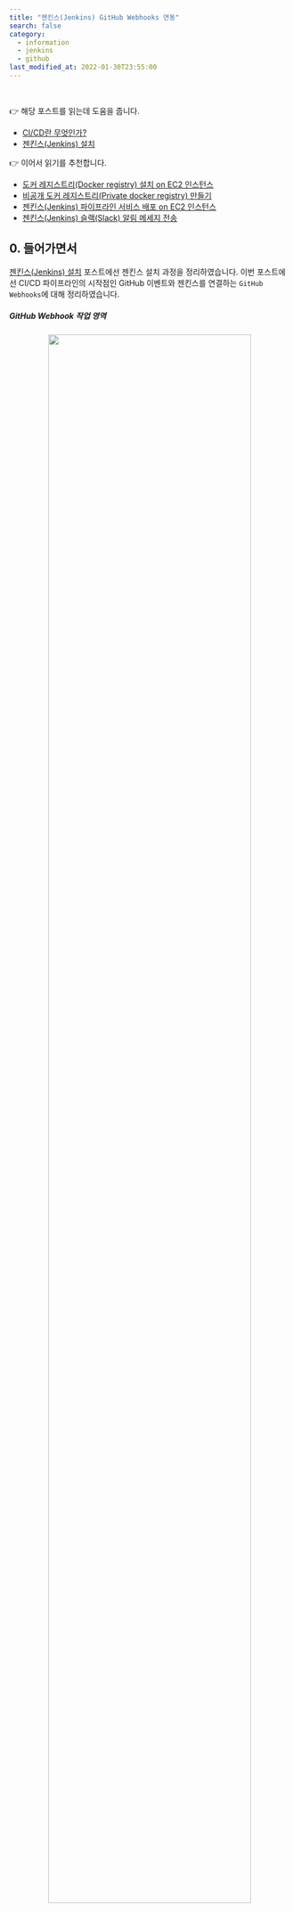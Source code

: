 ```yaml
---
title: "젠킨스(Jenkins) GitHub Webhooks 연동" 
search: false
category:
  - information
  - jenkins
  - github
last_modified_at: 2022-01-30T23:55:00
---
```


<br>

👉 해당 포스트를 읽는데 도움을 줍니다.
- [CI/CD란 무엇인가?][what-is-ci-cd-link]
- [젠킨스(Jenkins) 설치][jenkins-install-link]

👉 이어서 읽기를 추천합니다.
- [도커 레지스트리(Docker registry) 설치 on EC2 인스턴스][install-docker-registry-on-ec2-link]
- [비공개 도커 레지스트리(Private docker registry) 만들기][make-private-docker-registry-on-ec2-link]
- [젠킨스(Jenkins) 파이프라인 서비스 배포 on EC2 인스턴스][jenkins-deploy-ec2-using-docker-link]
- [젠킨스(Jenkins) 슬랙(Slack) 알림 메세지 전송][jenkins-slack-notification-link]

## 0. 들어가면서

[젠킨스(Jenkins) 설치][jenkins-install-link] 포스트에선 젠킨스 설치 과정을 정리하였습니다. 
이번 포스트에선 CI/CD 파이프라인의 시작점인 GitHub 이벤트와 젠킨스를 연결하는 `GitHub Webhooks`에 대해 정리하였습니다. 

##### GitHub Webhook 작업 영역 

<p align="center"><img src="/images/jenkins-github-webhook-1.JPG" width="85%" class="image__border"></p>

## 1. GitHub 액세스 토큰(access token) 생성

Github에 로그인하면 오른쪽 상단에 사용자 프로필 이미지가 보입니다. 
프로필 사진을 누르면 나타나는 `Settings`를 눌러 액세스 토큰을 만드는 화면까지 이동합니다. 

##### 토큰 생성 화면 이동 경로
- 다음과 같은 경로를 통해 토큰 생성 화면으로 이동합니다.
- `Settings > Developer settings > Personal access tokens`
- 화면에 보이는 `Generate new token` 버튼을 누릅니다.

<p align="center"><img src="/images/jenkins-github-webhook-2.JPG" width="100%" class="image__border"></p>

##### 토큰 생성 화면
- 만료 시간은 무제한으로 설정하였습니다.
- 해당 토큰으로 접근할 수 있는 스코프(scope)를 지정합니다. 
    - `repo`, `admin:repo_hook` 스코프를 선택합니다.

<p align="center"><img src="/images/jenkins-github-webhook-3.JPG" width="75%" class="image__border"></p>

##### 토큰 생성 완료
- 토큰이 생성되면 아래와 같은 화면을 볼 수 있습니다.
- **토큰을 잃어버리지 않도록 다른 곳에 저장합니다.**
- 해당 화면을 벗어나면 토큰을 찾을 방법이 없으므로 다시 생성해야 합니다. 

<p align="center"><img src="/images/jenkins-github-webhook-4.JPG" width="100%" class="image__border"></p>

## 2. GitHub 개인 레포지토리 webhook 설정

GitHub 웹훅(webhook)을 이용하면 특정 이벤트를 감지하여 CI/CD 파이프라인 시작점으로 연결할 수 있습니다. 
공개 레포지토리는 별도 액세스 토큰 없이 쉽게 연결이 되므로 이번 포스트에선 개인 레포지토리를 연결하였습니다.

##### 웹훅 추가 화면 이동
- 개인 레포지토리에 `Settings`을 선택하여 웹훅 등록 화면으로 이동합니다.
- `Settings > Webhooks`
- `Add webhook` 버튼을 클릭합니다.

<p align="center"><img src="/images/jenkins-github-webhook-5.JPG" width="100%" class="image__border"></p>

##### 웹훅 추가
- Payload URL - 젠킨스 서버 주소에 `/github-webhook/` 경로를 추가하여 입력합니다.
    - `http://locahost:8080`를 입력하시면 정상적으로 동작하지 않습니다.
    - `http://public-ip:8080` 같이 공개 IP를 사용하는 경우에도 정상적으로 동작하지 않습니다.
    - `ngrok` 어플리케이션을 통해 외부에서 접근할 수 있는 도메인을 사용합니다.
- Content type - `application/json` 타입을 사용합니다.
- `Add webhook` 버튼을 누릅니다.

<p align="center"><img src="/images/jenkins-github-webhook-6.JPG" width="75%"></p>

## 3. Credentials 만들기

많은 포스트들을 보면 GitHub API Usage 등록, JDK 설정, Maven 설정 등을 수행하는데, 
확인해보니 `Credentials` 등록만으로도 GitHub 웹훅 연동이 가능합니다. 
버전의 차이일 수 있으니 다른 포스트들을 참고하셔도 좋습니다. 
이제 `Credentials` 등록을 시작해보겠습니다. 

##### Manage Credentials 화면 이동
- 젠킨스 대시보드 메인에서 `Manage Jenkins` 버튼을 눌러 `Credentials` 등록 화면으로 이동합니다. 
- `Manage Jenkins > Manage Credentials`

<p align="center"><img src="/images/jenkins-github-webhook-7.JPG" width="100%" class="image__border"></p>

##### Credentials 등록 화면 이동
- (global) 링크를 눌러 `Credentials` 등록 화면으로 이동합니다.
- Credentials 등록 화면에서 `Add Credentials` 버튼을 누릅니다.

<p align="center"><img src="/images/jenkins-github-webhook-8.JPG" width="100%" class="image__border"></p>

<p align="center"><img src="/images/jenkins-github-webhook-9.JPG" width="100%" class="image__border"></p>

##### Credentials 등록
- 2021년 8월 13일부터 비밀번호를 사용한 인증은 불가능하므로 액세스 토큰을 사용합니다.
- 이전 단계에서 만든 액세스 토큰을 사용합니다.
- 패스워드 영역에 GitHub 비밀번호가 아닌 액세스 토큰 정보를 입력합니다.
    - GitHub 연결시 UserName과 Password로 만든 `Credential`만 사용 가능한 경우가 있습니다.
    - `Credential` 관련 이슈 - <https://github.com/jenkinsci/ghprb-plugin/issues/534>

> remote: Support for password authentication was removed on August 13, 2021. 
> Please use a personal access token instead.

<p align="center"><img src="/images/jenkins-github-webhook-10.JPG" width="100%" class="image__border"></p>

## 4. 젠킨스 파이프라인(pipeline) 프로젝트 생성

Github와 연결할 잡(Job)을 만들어보겠습니다. 

##### 젠킨스 메인 대시보드
- 메인 대시보드 화면에 `Create a Job` 혹은 왼쪽 상단에 `New Item` 버튼을 누릅니다. 

<p align="center"><img src="/images/jenkins-github-webhook-11.JPG" width="100%" class="image__border"></p>

##### 파이프라인 생성
- 적절한 이름으로 파이프라인을 생성합니다.

<p align="center"><img src="/images/jenkins-github-webhook-12.JPG" width="100%" class="image__border"></p>

##### 파이프라인 설정
- 체크 박스를 선택합니다.
    - GitHub project 
    - GitHub hook trigger for GITScm polling
- 아래 스크립트를 Pipeline 스크립트 영역에 붙여넣습니다. (Declarative 방식)
    - Github에서 다운받을 브랜치와 레포지토리 정보를 입력합니다.
    - 이전 단계에서 만든 github_access_token `Credential`을 추가합니다.

```
pipeline {
    agent any
    stages {
        stage('Checkout') {
            steps {
                git branch: 'main',
                    credentialsId: 'github_access_token',
                    url: 'https://github.com/Junhyunny/jenkins-github-webhook.git'
            }
        }
    }
}
```

<p align="center"><img src="/images/jenkins-github-webhook-13.JPG" width="100%" class="image__border"></p>

##### 최초 빌드 수행
- 파이프라인 생성에 성공하였으면 `Build Now` 버튼을 눌러 빌드를 실행합니다. 

<p align="center"><img src="/images/jenkins-github-webhook-14.JPG" width="100%" class="image__border"></p>

##### 성공 로그
- 성공한 로그를 확인하면 다음과 같은 창을 확인할 수 있습니다.

<p align="center"><img src="/images/jenkins-github-webhook-15.JPG" width="100%" class="image__border"></p>

## 5. 젠킨스 Webhook 동작 확인

마지막으로 GitHub 웹훅이 잘 연결되었는지 확인합니다. 
GitHub 개인 레포지토리에서 커밋(commit)을 만들고 젠킨스 서버에서 정상적으로 빌드가 수행되는지 확인합니다.

<p align="center"><img src="/images/jenkins-github-webhook-16.gif" width="100%" class="image__border"></p>

## CLOSING

맥북에 설치한 젠킨스 서버에서 GitHub 연결을 시도하면 다음과 같은 에러를 만날 수 있습니다. 

```
Caused by: hudson.plugins.git.GitException: Command "git init /Users/junhyunk/.jenkins/workspace/test" returned status code 1:
stdout: 
stderr: xcrun: error: invalid active developer path (/Library/Developer/CommandLineTools), missing xcrun at: /Library/Developer/CommandLineTools/usr/bin/xcrun

	at org.jenkinsci.plugins.gitclient.CliGitAPIImpl.launchCommandIn(CliGitAPIImpl.java:2671)
	at org.jenkinsci.plugins.gitclient.CliGitAPIImpl.launchCommandIn(CliGitAPIImpl.java:2601)
```

`Xcode Command Line Tools` 이슈이며 아래 명령어를 통해 해결 가능합니다.

```
$ xcode-select --install
```

파이프라인 스크립트를 작성하는 방법은 두가지 방법이 있습니다. 
Scripted 방식과 Declarative 방식이 존재하며 둘을 혼동하지 않도록 조심하시기 바랍니다. 

##### Scripted 방식과 Declarative 방식 차이
- Scripted 방식은 `node` 블럭으로 감싸져 있습니다.

```
node {
    stage('Build') {

    }
    stage('Test') {
        
    }
    stage('Deploy') {
        
    }
}
```

- Declarative 방식은 `pipeline` 블럭으로 감싸져 있습니다.

```
pipeline {
    agent any
    stages {
        stage('Build') {
            steps {

            }
        }
        stage('Test') {
            steps {
                
            }
        }
        stage('Deploy') {
            steps {
                
            }
        }
    }
}
```

#### REFERENCE
- <https://jojoldu.tistory.com/139?category=777282>
- <https://sssunho.tistory.com/64>

[what-is-ci-cd-link]: https://junhyunny.github.io/information/what-is-ci-cd/
[jenkins-install-link]: https://junhyunny.github.io/information/jenkins/jenkins-install/

[install-docker-registry-on-ec2-link]: https://junhyunny.github.io/information/docker/install-docker-registry-on-ec2/
[make-private-docker-registry-on-ec2-link]: https://junhyunny.github.io/information/docker/make-private-docker-registry-on-ec2/
[jenkins-deploy-ec2-using-docker-link]: https://junhyunny.github.io/information/jenkins/jenkins-deploy-ec2-using-docker/
[jenkins-slack-notification-link]: https://junhyunny.github.io/information/jenkins/jenkins-slack-notification/
